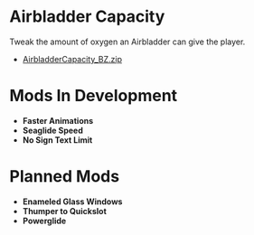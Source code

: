 # Airbladder Capacity
Tweak the amount of oxygen an Airbladder can give the player.

- [AirbladderCapacity_BZ.zip]()

# Mods In Development
- **Faster Animations**
- **Seaglide Speed**
- **No Sign Text Limit**

# Planned Mods
- **Enameled Glass Windows**
- **Thumper to Quickslot**
- **Powerglide**
